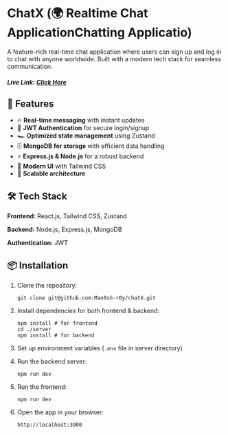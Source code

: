 # ChatX (🌍 Realtime Chat ApplicationChatting Applicatio)

A feature-rich real-time chat application where users can sign up and log in to chat with anyone worldwide. Built with a modern tech stack for seamless communication.

##### Live Link: [Click Here](https://chatappbymanash.vercel.app)

## 🚀 Features

* 🔥 **Real-time messaging** with instant updates
* 🔐 **JWT Authentication** for secure login/signup
* 🏎️ **Optimized state management** using Zustand
* 🗄️ **MongoDB for storage** with efficient data handling
* ⚡ **Express.js & Node.js** for a robust backend
* 🎨 **Modern UI** with Tailwind CSS
* 📜 **Scalable architecture**

## 🛠️ Tech Stack

**Frontend:** React.js, Tailwind CSS, Zustand

**Backend:** Node.js, Express.js, MongoDB

**Authentication:** JWT

## 📦 Installation

1. Clone the repository:

   ```
   git clone git@github.com:Man0sh-r0y/chatX.git
   ```
2. Install dependencies for both frontend & backend:

   ```
   npm install # for frontend
   cd ./server
   npm install # for backend
   ```
3. Set up environment variables (`.env` file in server directory)
4. Run the backend server:

   ```
   npm run dev
   ```
5. Run the frontend:

   ```
   npm run dev
   ```
6. Open the app in your browser:

   ```
   http://localhost:3000
   ```
